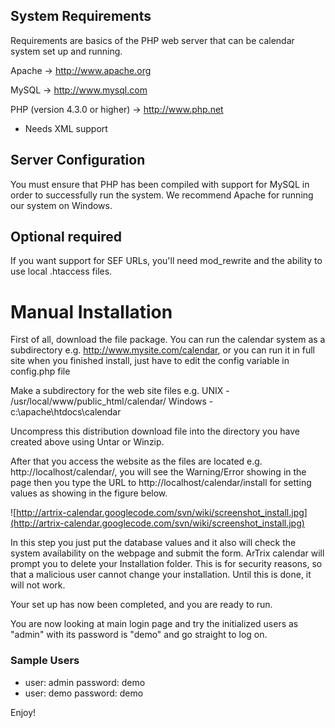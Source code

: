 ## System Requirements ##

Requirements are basics of the PHP web server that can be calendar system set up and running.

Apache -> http://www.apache.org

MySQL -> http://www.mysql.com

PHP (version 4.3.0 or higher) -> http://www.php.net
  * Needs XML support

## Server Configuration ##

You must ensure that PHP has been compiled with support for MySQL in order to successfully run the system. We recommend Apache for running our system on Windows.

## Optional required ##
If you want support for SEF URLs, you'll need mod\_rewrite and the ability to use local .htaccess files.

# Manual Installation #
First of all, download the file package. You can run the calendar system as a subdirectory e.g. http://www.mysite.com/calendar, or you can run it in full site when you finished install, just have to edit the config variable in config.php file

Make a subdirectory for the web site files e.g.
UNIX - /usr/local/www/public\_html/calendar/
Windows - c:\apache\htdocs\calendar

Uncompress this distribution download file into the directory you have created above using Untar or Winzip.

After that you access the website as the files are located e.g. http://localhost/calendar/, you will see the Warning/Error showing in the page then you type the URL to http://localhost/calendar/install for setting values as showing in the figure below.

![http://artrix-calendar.googlecode.com/svn/wiki/screenshot_install.jpg](http://artrix-calendar.googlecode.com/svn/wiki/screenshot_install.jpg)

In this step you just put the database values and it also will check the system availability on the webpage and submit the form. ArTrix calendar will prompt you to delete your Installation folder. This is for security reasons, so that a malicious user cannot change your installation. Until this is done, it will not work.

Your set up has now been completed, and you are ready to run.

You are now looking at main login page and try the initialized users as "admin" with its password is "demo" and go straight to log on.

### Sample Users ###
  * user: admin password: demo
  * user: demo password: demo

Enjoy!